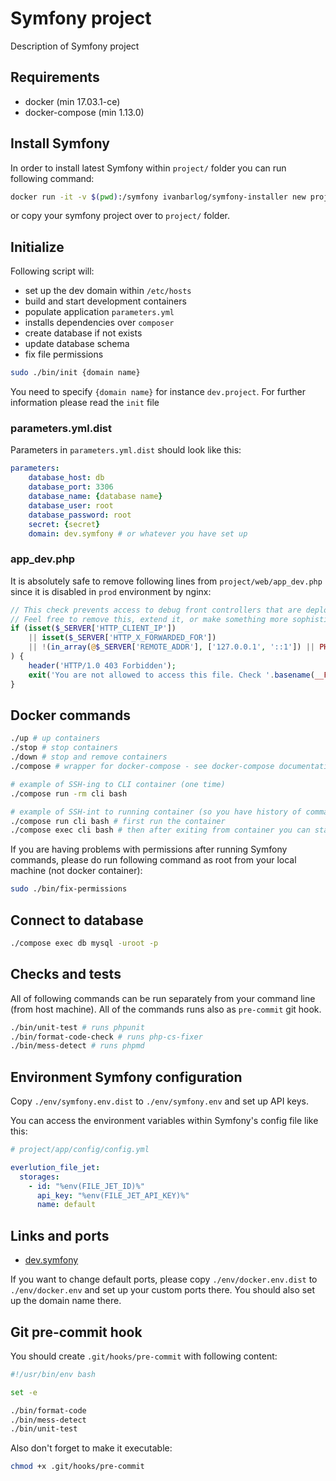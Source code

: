 # Symfony project

Description of Symfony project

## Requirements

- docker (min 17.03.1-ce)
- docker-compose (min 1.13.0)

## Install Symfony

In order to install latest Symfony within `project/` folder you can run following command:

```bash
docker run -it -v $(pwd):/symfony ivanbarlog/symfony-installer new project && sudo chown -R $USER:$USER project
```

or copy your symfony project over to `project/` folder.

## Initialize

Following script will:
- set up the dev domain within `/etc/hosts`
- build and start development containers
- populate application `parameters.yml`
- installs dependencies over `composer`
- create database if not exists
- update database schema
- fix file permissions

```bash
sudo ./bin/init {domain name}
```

You need to specify `{domain name}` for instance `dev.project`. For further information please read the `init` file

### parameters.yml.dist

Parameters in `parameters.yml.dist` should look like this:

```yml
parameters:
    database_host: db
    database_port: 3306
    database_name: {database name}
    database_user: root
    database_password: root
    secret: {secret}
    domain: dev.symfony # or whatever you have set up
```

### app_dev.php

It is absolutely safe to remove following lines from `project/web/app_dev.php` since it is disabled in `prod` environment by nginx:

```php
// This check prevents access to debug front controllers that are deployed by accident to production servers.
// Feel free to remove this, extend it, or make something more sophisticated.
if (isset($_SERVER['HTTP_CLIENT_IP'])
    || isset($_SERVER['HTTP_X_FORWARDED_FOR'])
    || !(in_array(@$_SERVER['REMOTE_ADDR'], ['127.0.0.1', '::1']) || PHP_SAPI === 'cli-server')
) {
    header('HTTP/1.0 403 Forbidden');
    exit('You are not allowed to access this file. Check '.basename(__FILE__).' for more information.');
}
```

## Docker commands

```bash
./up # up containers
./stop # stop containers
./down # stop and remove containers
./compose # wrapper for docker-compose - see docker-compose documentation

# example of SSH-ing to CLI container (one time)
./compose run -rm cli bash

# example of SSH-int to running container (so you have history of commands)
./compose run cli bash # first run the container
./compose exec cli bash # then after exiting from container you can start the same container so your history is available
```

If you are having problems with permissions after running Symfony commands, please do run following command as root from your local machine (not docker container):

```bash
sudo ./bin/fix-permissions
```

## Connect to database

```bash
./compose exec db mysql -uroot -p
```

## Checks and tests

All of following commands can be run separately from your command line (from host machine). All of the commands runs also as `pre-commit` git hook.

```bash
./bin/unit-test # runs phpunit
./bin/format-code-check # runs php-cs-fixer
./bin/mess-detect # runs phpmd
```

## Environment Symfony configuration

Copy `./env/symfony.env.dist` to `./env/symfony.env` and set up API keys.

You can access the environment variables within Symfony's config file like this:

```yaml
# project/app/config/config.yml

everlution_file_jet:
  storages:
    - id: "%env(FILE_JET_ID)%"
      api_key: "%env(FILE_JET_API_KEY)%"
      name: default
```

## Links and ports

- [dev.symfony](http://dev.symfony/app_dev.php)

If you want to change default ports, please copy `./env/docker.env.dist` to `./env/docker.env` and set up your custom ports there. You should also set up the domain name there.

## Git pre-commit hook

You should create `.git/hooks/pre-commit` with following content:

```bash
#!/usr/bin/env bash

set -e

./bin/format-code
./bin/mess-detect
./bin/unit-test
```

Also don't forget to make it executable:

```bash
chmod +x .git/hooks/pre-commit
```
